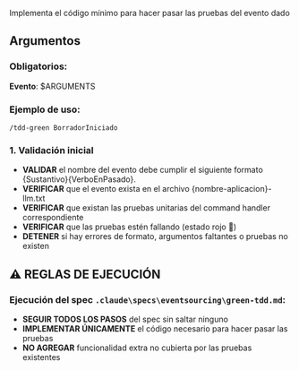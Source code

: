 Implementa el código mínimo para hacer pasar las pruebas del evento dado

## Argumentos

### Obligatorios:
**Evento**: $ARGUMENTS

### Ejemplo de uso:
```
/tdd-green BorradorIniciado
```

### 1. Validación inicial
- **VALIDAR** el nombre del evento debe cumplir el siguiente formato {Sustantivo}{VerboEnPasado}.
- **VERIFICAR** que el evento exista en el archivo {nombre-aplicacion}-llm.txt
- **VERIFICAR** que existan las pruebas unitarias del command handler correspondiente
- **VERIFICAR** que las pruebas estén fallando (estado rojo 🔴)
- **DETENER** si hay errores de formato, argumentos faltantes o pruebas no existen

## ⚠️ REGLAS DE EJECUCIÓN

### Ejecución del spec `.claude\specs\eventsourcing\green-tdd.md`:
- **SEGUIR TODOS LOS PASOS** del spec sin saltar ninguno
- **IMPLEMENTAR ÚNICAMENTE** el código necesario para hacer pasar las pruebas
- **NO AGREGAR** funcionalidad extra no cubierta por las pruebas existentes